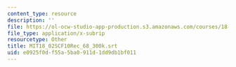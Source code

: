 ```yaml
---
content_type: resource
description: ''
file: https://ol-ocw-studio-app-production.s3.amazonaws.com/courses/18-02sc-multivariable-calculus-fall-2010/e0925f0df55a5ba0911d1dd9db1bf011_MIT18_02SCF10Rec_68_300k.vtt
file_type: application/x-subrip
resourcetype: Other
title: MIT18_02SCF10Rec_68_300k.srt
uid: e0925f0d-f55a-5ba0-911d-1dd9db1bf011
---
```

